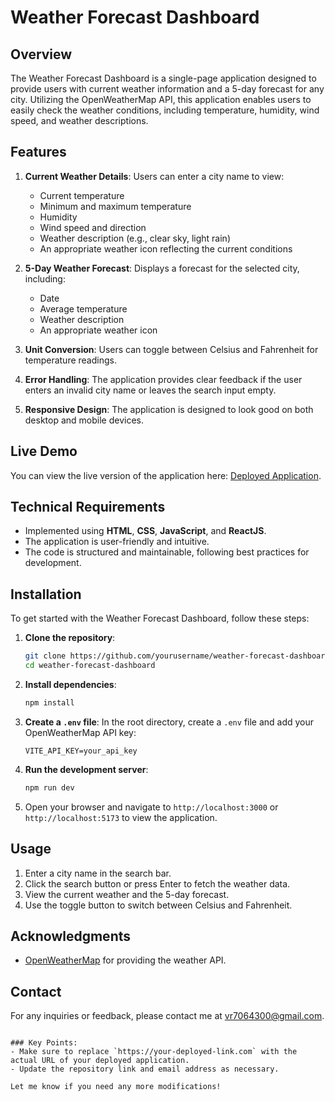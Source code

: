 # Weather Forecast Dashboard

## Overview

The Weather Forecast Dashboard is a single-page application designed to provide users with current weather information and a 5-day forecast for any city. Utilizing the OpenWeatherMap API, this application enables users to easily check the weather conditions, including temperature, humidity, wind speed, and weather descriptions.

## Features

1. **Current Weather Details**: Users can enter a city name to view:
   - Current temperature
   - Minimum and maximum temperature
   - Humidity
   - Wind speed and direction
   - Weather description (e.g., clear sky, light rain)
   - An appropriate weather icon reflecting the current conditions

2. **5-Day Weather Forecast**: Displays a forecast for the selected city, including:
   - Date
   - Average temperature
   - Weather description
   - An appropriate weather icon

3. **Unit Conversion**: Users can toggle between Celsius and Fahrenheit for temperature readings.

4. **Error Handling**: The application provides clear feedback if the user enters an invalid city name or leaves the search input empty.

5. **Responsive Design**: The application is designed to look good on both desktop and mobile devices.

## Live Demo

You can view the live version of the application here: [Deployed Application](https://your-deployed-link.com).

## Technical Requirements

- Implemented using **HTML**, **CSS**, **JavaScript**, and **ReactJS**.
- The application is user-friendly and intuitive.
- The code is structured and maintainable, following best practices for development.

## Installation

To get started with the Weather Forecast Dashboard, follow these steps:

1. **Clone the repository**:
   ```bash
   git clone https://github.com/yourusername/weather-forecast-dashboard.git
   cd weather-forecast-dashboard
   ```

2. **Install dependencies**:
   ```bash
   npm install
   ```

3. **Create a `.env` file**: In the root directory, create a `.env` file and add your OpenWeatherMap API key:
   ```plaintext
   VITE_API_KEY=your_api_key
   ```

4. **Run the development server**:
   ```bash
   npm run dev
   ```

5. Open your browser and navigate to `http://localhost:3000` or `http://localhost:5173` to view the application.

## Usage

1. Enter a city name in the search bar.
2. Click the search button or press Enter to fetch the weather data.
3. View the current weather and the 5-day forecast.
4. Use the toggle button to switch between Celsius and Fahrenheit.

## Acknowledgments

- [OpenWeatherMap](https://openweathermap.org/) for providing the weather API.


## Contact

For any inquiries or feedback, please contact me at [vr7064300@gmail.com](http://mail.google.com).
```

### Key Points:
- Make sure to replace `https://your-deployed-link.com` with the actual URL of your deployed application.
- Update the repository link and email address as necessary.

Let me know if you need any more modifications!